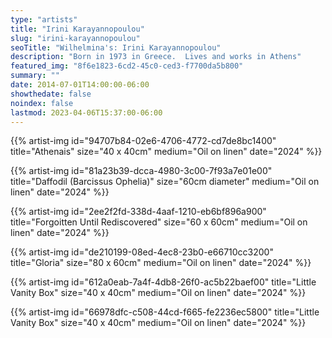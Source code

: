 ```yaml
---
type: "artists"
title: "Irini Karayannopoulou"
slug: "irini-karayannopoulou"
seoTitle: "Wilhelmina's: Irini Karayannopoulou"
description: "Born in 1973 in Greece.  Lives and works in Athens"
featured_img: "8f6e1823-6cd2-45c0-ced3-f7700da5b800"
summary: ""
date: 2014-07-01T14:00:00-06:00
showthedate: false
noindex: false
lastmod: 2023-04-06T15:37:00-06:00
---
```


{{% artist-img id="94707b84-02e6-4706-4772-cd7de8bc1400" title="Athenais" size="40 x 40cm" medium="Oil on linen" date="2024" %}}

{{% artist-img id="81a23b39-dcca-4980-3c00-7f93a7e01e00" title="Daffodil (Barcissus Ophelia)" size="60cm diameter" medium="Oil on linen" date="2024" %}}

{{% artist-img id="2ee2f2fd-338d-4aaf-1210-eb6bf896a900" title="Forgoitten Until Rediscovered" size="60 x 60cm" medium="Oil on linen" date="2024" %}}

{{% artist-img id="de210199-08ed-4ec8-23b0-e66710cc3200" title="Gloria" size="80 x 60cm" medium="Oil on linen" date="2024" %}}

{{% artist-img id="612a0eab-7a4f-4db8-26f0-ac5b22baef00" title="Little Vanity Box" size="40 x 40cm" medium="Oil on linen" date="2024" %}}

{{% artist-img id="66978dfc-c508-44cd-f665-fe2236ec5800" title="Little Vanity Box" size="40 x 40cm" medium="Oil on linen" date="2024" %}}

